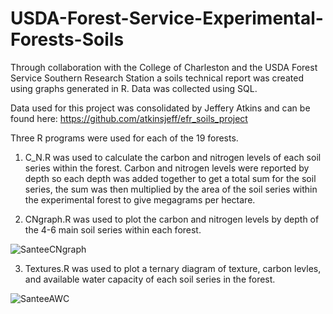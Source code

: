 # USDA-Forest-Service-Experimental-Forests-Soils
Through collaboration with the College of Charleston and the USDA Forest Service Southern Research Station 
a soils technical report was created using graphs generated in R. Data was collected using SQL.

Data used for this project was consolidated by Jeffery Atkins and can be found here: 
        https://github.com/atkinsjeff/efr_soils_project
        
Three R programs were used for each of the 19 forests. 

1) C_N.R was used to calculate the carbon and nitrogen levels of each soil series within the forest. Carbon and nitrogen levels
    were reported by depth so each depth was added together to get a total sum for the soil series, the sum was then multiplied by
     the area of the soil series within the experimental forest to give megagrams per hectare. 
     
2) CNgraph.R was used to plot the carbon and nitrogen levels by depth of the 4-6 main soil series within each forest.


![SanteeCNgraph](https://user-images.githubusercontent.com/61474761/210826636-d1335036-e70a-430c-bc49-a8e21393b870.jpeg)


3) Textures.R was used to plot a ternary diagram of texture, carbon levles, and available water capacity of each soil series in the forest. 


![SanteeAWC](https://user-images.githubusercontent.com/61474761/210826860-39693c62-5a2c-462b-8993-0bf3964e644d.jpeg)
